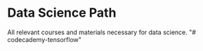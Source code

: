# Data Science Path 
All relevant courses and materials necessary for data science. 
"# codecademy-tensorflow" 
